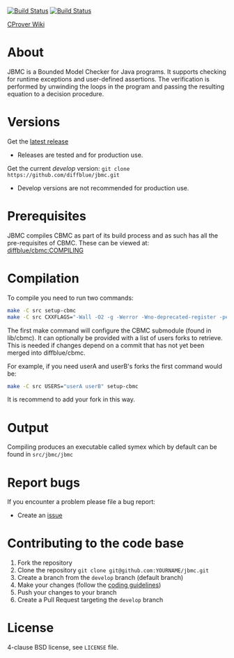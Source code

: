 [![Build Status][travis_img]][travis] [![Build Status][appveyor_img]][appveyor]

[CProver Wiki](http://www.cprover.org/wiki)

About
=====

JBMC is a Bounded Model Checker for Java programs. It supports
checking for runtime exceptions and user-defined assertions.
The verification is performed by unwinding the loops in the program
and passing the resulting equation to a decision procedure.

Versions
========

Get the [latest release](https://github.com/diffblue/jbmc/releases)
* Releases are tested and for production use.

Get the current *develop* version: `git clone https://github.com/diffblue/jbmc.git`
* Develop versions are not recommended for production use.

Prerequisites
============

JBMC compiles CBMC as part of its build process and as such has all the pre-requisites of CBMC. These can be viewed at: [diffblue/cbmc:COMPILING](http://github.com/diffblue/cbmc/blob/master/COMPILING)

Compilation
===========

To compile you need to run two commands:

```bash
make -C src setup-cbmc
make -C src CXXFLAGS="-Wall -O2 -g -Werror -Wno-deprecated-register -pedantic -Wno-sign-compare"
```

The first make command will configure the CBMC submodule (found in lib/cbmc). It can optionally be provided with a list of users forks to retrieve. This is  needed if changes depend on a commit that has not yet been merged into
diffblue/cbmc.

For example, if you need userA and userB's forks the first command would be:

```bash
make -C src USERS="userA userB" setup-cbmc
```

It is recommend to add your fork in this way.

Output
======

Compiling produces an executable called symex which by default can be found in `src/jbmc/jbmc`

Report bugs
===========

If you encounter a problem please file a bug report:
* Create an [issue](https://github.com/diffblue/jbmc/issues)

Contributing to the code base
=============================

1. Fork the repository
2. Clone the repository `git clone git@github.com:YOURNAME/jbmc.git`
3. Create a branch from the `develop` branch (default branch)
4. Make your changes (follow the [coding guidelines](https://github.com/diffblue/cbmc/blob/develop/CODING_STANDARD.md))
5. Push your changes to your branch
6. Create a Pull Request targeting the `develop` branch

License
=======
4-clause BSD license, see `LICENSE` file.

[travis]: https://travis-ci.org/diffblue/jbmc
[travis_img]: https://travis-ci.org/diffblue/jbmc.svg?branch=develop
[appveyor]: https://ci.appveyor.com/project/diffblue/jbmc/
[appveyor_img]: https://ci.appveyor.com/api/projects/status/github/diffblue/jbmc?svg=true&branch=develop
